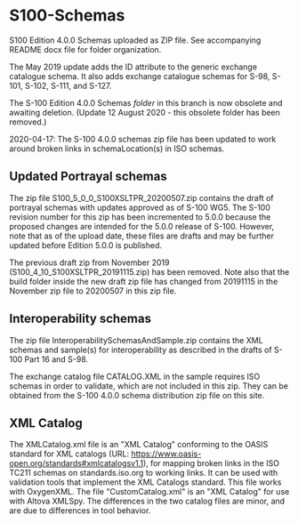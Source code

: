 # S100-Schemas
S100 Edition 4.0.0 Schemas uploaded as ZIP file.  See accompanying README docx file for folder organization.

The May 2019 update adds the ID attribute to the generic exchange catalogue schema. It also adds exchange catalogue schemas for S-98, S-101, S-102, S-111, and S-127.

The S-100 Edition 4.0.0 Schemas <em>folder</em> in this branch is now obsolete and awaiting deletion. (Update 12 August 2020 - this obsolete folder has been removed.)

2020-04-17: The S-100 4.0.0 schemas zip file has been updated to work around broken links in schemaLocation(s) in ISO schemas.

## Updated Portrayal schemas
The zip file S100_5_0_0_S100XSLTPR_20200507.zip contains the draft of portrayal schemas with updates approved as of S-100 WG5. The S-100 revision number for this zip has been incremented to 5.0.0 because the proposed changes are intended for the 5.0.0 release of S-100. However, note that as of the upload date, these files are drafts and may be further updated before Edition 5.0.0 is published.

The previous draft zip from November 2019 (S100_4_10_S100XSLTPR_20191115.zip) has been removed. Note also that the build folder inside the new draft zip file has changed from 20191115 in the November zip file to 20200507 in this zip file.

## Interoperability schemas
The zip file InteroperabilitySchemasAndSample.zip contains the XML schemas and sample(s) for interoperability as described in the drafts of S-100 Part 16 and S-98. 

The exchange catalog file CATALOG.XML in the sample requires ISO schemas in order to validate, which are not included in this zip. They can be obtained from the S-100 4.0.0 schema distribution zip file on this site.

## XML Catalog
The XMLCatalog.xml file is an "XML Catalog" conforming to the OASIS standard for XML catalogs (URL: https://www.oasis-open.org/standards#xmlcatalogsv1.1), for mapping broken links in the ISO TC211 schemas on standards.iso.org to working links. It can be used with validation tools that implement the XML Catalogs standard. This file works with OxygenXML. The file "CustomCatalog.xml" is an "XML Catalog" for use with Altova XMLSpy. The differences in the two catalog files are minor, and are due to differences in tool behavior.
